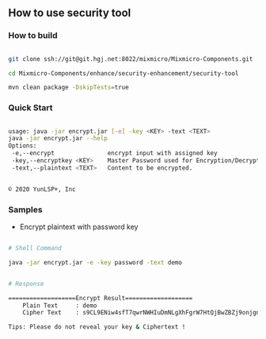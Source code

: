 ## How to use security tool

### How to build 

```bash

git clone ssh://git@git.hgj.net:8022/mixmicro/Mixmicro-Components.git

cd Mixmicro-Components/enhance/security-enhancement/security-tool

mvn clean package -DskipTests=true

```

### Quick Start

```bash

usage: java -jar encrypt.jar [-e] -key <KEY> -text <TEXT>
java -jar encrypt.jar --help
Options:
 -e,--encrypt               encrypt input with assigned key
 -key,--encryptkey <KEY>    Master Password used for Encryption/Decryption.
 -text,--plaintext <TEXT>   Content to be encrypted.


© 2020 YunLSP+, Inc

```

### Samples

- Encrypt plaintext with password key

```bash

# Shell Command

java -jar encrypt.jar -e -key password -text demo


# Response

===================Encrypt Result===================
    Plain Text     : demo
    Cipher Text    : s9CL9ENiw4sfT7qwrNWHIuDmNLgXhFgrW7HtQjBwZBZj9onjgnixRbpVVnwW9MZX

Tips: Please do not reveal your key & Ciphertext !
```

